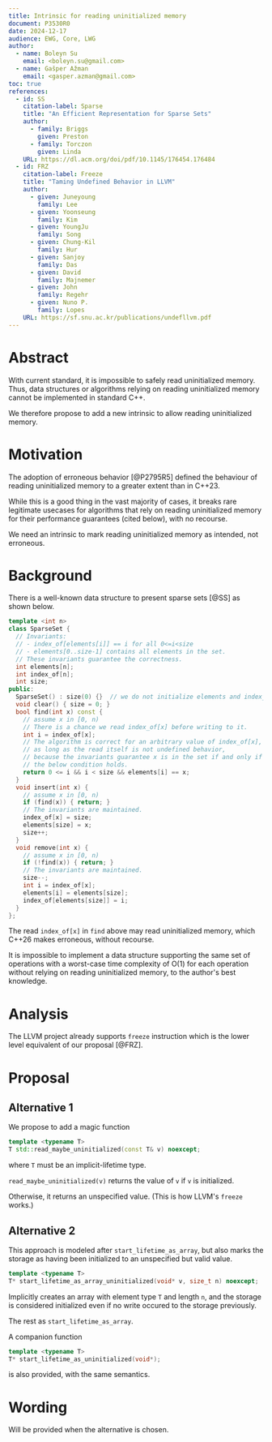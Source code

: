 ```yaml
---
title: Intrinsic for reading uninitialized memory
document: P3530R0
date: 2024-12-17
audience: EWG, Core, LWG
author:
  - name: Boleyn Su
    email: <boleyn.su@gmail.com>
  - name: Gašper Ažman
    email: <gasper.azman@gmail.com>
toc: true
references:
  - id: SS
    citation-label: Sparse
    title: "An Efficient Representation for Sparse Sets"
    author:
      - family: Briggs
        given: Preston
      - family: Torczon
        given: Linda
    URL: https://dl.acm.org/doi/pdf/10.1145/176454.176484
  - id: FRZ
    citation-label: Freeze
    title: "Taming Undefined Behavior in LLVM"
    author:
      - given: Juneyoung
        family: Lee
      - given: Yoonseung
        family: Kim
      - given: YoungJu
        family: Song
      - given: Chung-Kil
        family: Hur
      - given: Sanjoy
        family: Das
      - given: David
        family: Majnemer
      - given: John
        family: Regehr
      - given: Nuno P.
        family: Lopes
    URL: https://sf.snu.ac.kr/publications/undefllvm.pdf
---
```


# Abstract

With current standard, it is impossible to safely read uninitialized memory.
Thus, data structures or algorithms relying on reading uninitialized memory
cannot be implemented in standard C++.

We therefore propose to add a new intrinsic to allow reading uninitialized memory.

# Motivation

The adoption of erroneous behavior [@P2795R5] defined the behaviour of reading
uninitialized memory to a greater extent than in C++23.

While this is a good thing in the vast majority of cases, it breaks rare
legitimate usecases for algorithms that rely on reading uninitialized memory
for their performance guarantees (cited below), with no recourse.

We need an intrinsic to mark reading uninitialized memory as intended, not
erroneous.

# Background

There is a well-known data structure to present sparse sets [@SS] as shown below.

```c++
template <int n>
class SparseSet {
  // Invariants: 
  // - index_of[elements[i]] == i for all 0<=i<size
  // - elements[0..size-1] contains all elements in the set.
  // These invariants guarantee the correctness.
  int elements[n];
  int index_of[n];
  int size;
public:
  SparseSet() : size(0) {}  // we do not initialize elements and index_of
  void clear() { size = 0; }
  bool find(int x) const {
    // assume x in [0, n)
    // There is a chance we read index_of[x] before writing to it.
    int i = index_of[x];
    // The algorithm is correct for an arbitrary value of index_of[x],
    // as long as the read itself is not undefined behavior,
    // because the invariants guarantee x is in the set if and only if
    // the below condition holds.
    return 0 <= i && i < size && elements[i] == x;
  }
  void insert(int x) {
    // assume x in [0, n)
    if (find(x)) { return; }
    // The invariants are maintained.
    index_of[x] = size;
    elements[size] = x;
    size++;
  }
  void remove(int x) {
    // assume x in [0, n)
    if (!find(x)) { return; }
    // The invariants are maintained.
    size--;
    int i = index_of[x];
    elements[i] = elements[size];
    index_of[elements[size]] = i;
  }
};
```

The read `index_of[x]` in `find` above may read uninitialized memory,
which C++26 makes erroneous, without recourse.

It is impossible to implement a data structure supporting the same set of operations
with a worst-case time complexity of O(1) for each operation without relying on
reading uninitialized memory, to the author's best knowledge.

# Analysis

The LLVM project already supports `freeze` instruction which is the lower level
equivalent of our proposal [@FRZ].

# Proposal

## Alternative 1

We propose to add a magic function

```cpp
template <typename T>
T std::read_maybe_uninitialized(const T& v) noexcept;
```

where `T` must be an implicit-lifetime type.

`read_maybe_uninitialized(v)` returns the value of `v` if `v` is initialized.

Otherwise, it returns an unspecified value.
(This is how LLVM's `freeze` works.)

## Alternative 2

This approach is modeled after `start_lifetime_as_array`, but also marks
the storage as having been initialized to an unspecified but valid value.

```cpp
template <typename T>
T* start_lifetime_as_array_uninitialized(void* v, size_t n) noexcept;
```

Implicitly creates an array with element type `T` and length `n`, and the
storage is considered initialized even if no write occured to the storage
previously.

The rest as `start_lifetime_as_array`.

A companion function
```cpp
template <typename T>
T* start_lifetime_as_uninitialized(void*);
```

is also provided, with the same semantics.

# Wording

Will be provided when the alternative is chosen.

